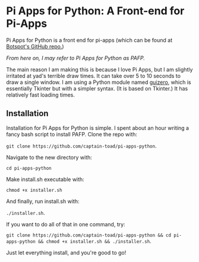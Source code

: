 # Pi Apps for Python: A Front-end for Pi-Apps
Pi Apps for Python is a front end for pi-apps (which can be found at [Botspot's GitHub repo.](http://github.com/Botspot/pi-apps "Botspot's GitHub repo."))

*From here on, I may refer to Pi Apps for Python as PAFP.*

The main reason I am making this is because I love Pi Apps, but I am slightly irritated at yad's terrible draw times. It can take over 5 to 10 seconds to draw a single window. I am using a Python module named [guizero](http://lawsie.github.io/guizero "guizero"), which is essentially Tkinter but with a simpler syntax. (It is based on Tkinter.) It has relatively fast loading times.

## Installation
Installation for Pi Apps for Python is simple. I spent about an hour writing a fancy bash script to install PAFP. Clone the repo with:

`git clone https://github.com/captain-toad/pi-apps-python`.

Navigate to the new directory with:

`cd pi-apps-python`

Make install.sh executable with:

`chmod +x installer.sh`

And finally, run install.sh with:

`./installer.sh`.

If you want to do all of that in one command, try:

`git clone https://github.com/captain-toad/pi-apps-python && cd pi-apps-python && chmod +x installer.sh && ./installer.sh`.

Just let everything install, and you're good to go!
